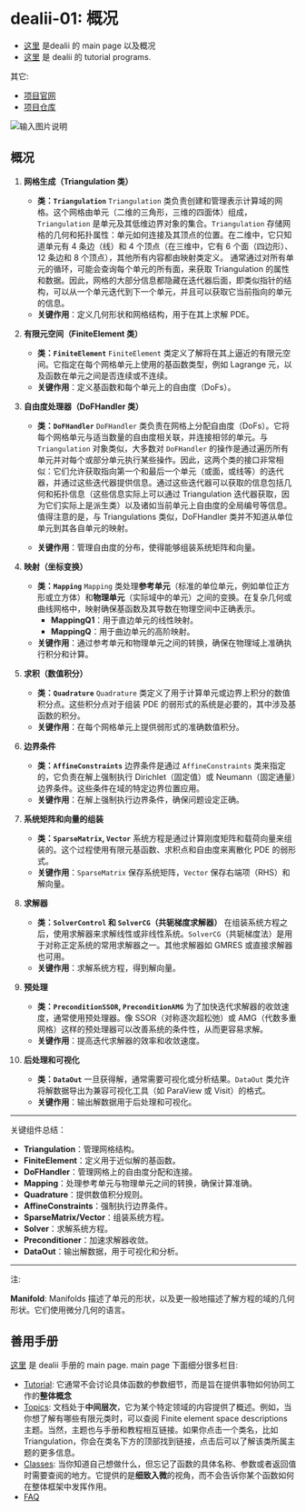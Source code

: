 # dealii-01: 概况

* [这里](https://dealii.org/current/doxygen/deal.II/) 是dealii 的 main page 以及概况
* [这里](https://dealii.org/current/doxygen/deal.II/Tutorial.html) 是 dealii 的 tutorial programs.

其它:

* [项目官网](https://www.dealii.org/)
* [项目仓库](https://github.com/dealii/dealii)



![输入图片说明](https://dealii.org/current/doxygen/deal.II/dot_inline_dotgraph_11.png)

## 概况

1. **网格生成（Triangulation 类）**

	-   **类：`Triangulation`** `Triangulation` 类负责创建和管理表示计算域的网格。这个网格由单元（二维的三角形，三维的四面体）组成，`Triangulation` 是单元及其低维边界对象的集合。`Triangulation` 存储网格的几何和拓扑属性：单元如何连接及其顶点的位置。在二维中，它只知道单元有 4 条边（线）和 4 个顶点（在三维中，它有 6 个面（四边形）、12 条边和 8 个顶点），其他所有内容都由映射类定义。
	通常通过对所有单元的循环，可能会查询每个单元的所有面，来获取 Triangulation 的属性和数据。因此，网格的大部分信息都隐藏在迭代器后面，即类似指针的结构，可以从一个单元迭代到下一个单元，并且可以获取它当前指向的单元的信息。
	-   **关键作用**：定义几何形状和网格结构，用于在其上求解 PDE。

2. **有限元空间（FiniteElement 类）**

	-   **类：`FiniteElement`** `FiniteElement` 类定义了解将在其上逼近的有限元空间。它指定在每个网格单元上使用的基函数类型，例如 Lagrange 元，以及函数在单元之间是否连续或不连续。
	-   **关键作用**：定义基函数和每个单元上的自由度（DoFs）。

3. **自由度处理器（DoFHandler 类）**

	-   **类：`DoFHandler`** `DoFHandler` 类负责在网格上分配自由度（DoFs）。它将每个网格单元与适当数量的自由度相关联，并连接相邻的单元。与 `Triangulation` 对象类似，大多数对 `DoFHandler` 的操作是通过遍历所有单元并对每个或部分单元执行某些操作。因此，这两个类的接口非常相似：它们允许获取指向第一个和最后一个单元（或面，或线等）的迭代器，并通过这些迭代器提供信息。通过这些迭代器可以获取的信息包括几何和拓扑信息（这些信息实际上可以通过 Triangulation 迭代器获取，因为它们实际上是派生类）以及诸如当前单元上自由度的全局编号等信息。值得注意的是，与 Triangulations 类似，DoFHandler 类并不知道从单位单元到其各自单元的映射。

	-   **关键作用**：管理自由度的分布，使得能够组装系统矩阵和向量。

4. **映射（坐标变换）**

	-   **类：`Mapping`** `Mapping` 类处理**参考单元**（标准的单位单元，例如单位正方形或立方体）和**物理单元**（实际域中的单元）之间的变换。在复杂几何或曲线网格中，映射确保基函数及其导数在物理空间中正确表示。
	    -   **MappingQ1**：用于直边单元的线性映射。
	    -   **MappingQ**：用于曲边单元的高阶映射。
	-   **关键作用**：通过参考单元和物理单元之间的转换，确保在物理域上准确执行积分和计算。

5. **求积（数值积分）**

	-   **类：`Quadrature`** `Quadrature` 类定义了用于计算单元或边界上积分的数值积分点。这些积分点对于组装 PDE 的弱形式的系统是必要的，其中涉及基函数的积分。
	-   **关键作用**：在每个网格单元上提供弱形式的准确数值积分。

6. **边界条件**

	-   **类：`AffineConstraints`** 边界条件是通过 `AffineConstraints` 类来指定的，它负责在解上强制执行 Dirichlet（固定值）或 Neumann（固定通量）边界条件。这些条件在域的特定边界位置应用。
	-   **关键作用**：在解上强制执行边界条件，确保问题设定正确。

7. **系统矩阵和向量的组装**

	-   **类：`SparseMatrix`, `Vector`** 系统方程是通过计算刚度矩阵和载荷向量来组装的。这个过程使用有限元基函数、求积点和自由度来离散化 PDE 的弱形式。
	-   **关键作用**：`SparseMatrix` 保存系统矩阵，`Vector` 保存右端项（RHS）和解向量。

8. **求解器**

	-   **类：`SolverControl` 和 `SolverCG`（共轭梯度求解器）** 在组装系统方程之后，使用求解器来求解线性或非线性系统。`SolverCG`（共轭梯度法）是用于对称正定系统的常用求解器之一。其他求解器如 GMRES 或直接求解器也可用。
	-   **关键作用**：求解系统方程，得到解向量。

9. **预处理**

	-   **类：`PreconditionSSOR`, `PreconditionAMG`** 为了加快迭代求解器的收敛速度，通常使用预处理器。像 SSOR（对称逐次超松弛）或 AMG（代数多重网格）这样的预处理器可以改善系统的条件性，从而更容易求解。
	-   **关键作用**：提高迭代求解器的效率和收敛速度。

10. **后处理和可视化**

	-   **类：`DataOut`** 一旦获得解，通常需要可视化或分析结果。`DataOut` 类允许将解数据导出为兼容可视化工具（如 ParaView 或 Visit）的格式。
	-   **关键作用**：输出解数据用于后处理和可视化。

___

关键组件总结：

-   **Triangulation**：管理网格结构。
-   **FiniteElement**：定义用于近似解的基函数。
-   **DoFHandler**：管理网格上的自由度分配和连接。
-   **Mapping**：处理参考单元与物理单元之间的转换，确保计算准确。
-   **Quadrature**：提供数值积分规则。
-   **AffineConstraints**：强制执行边界条件。
-   **SparseMatrix/Vector**：组装系统方程。
-   **Solver**：求解系统方程。
-   **Preconditioner**：加速求解器收敛。
-   **DataOut**：输出解数据，用于可视化和分析。




___
注: 

**Manifold**: Manifolds 描述了单元的形状，以及更一般地描述了解方程的域的几何形状。它们使用微分几何的语言。

## 善用手册

[这里](https://www.dealii.org/current/doxygen/deal.II/index.html) 是 dealii 手册的 main page.
main page 下面细分很多栏目:
* [Tutorial](https://www.dealii.org/current/doxygen/deal.II/Tutorial.html): 它通常不会讨论具体函数的参数细节，而是旨在提供事物如何协同工作的**整体概念**
* [Topics](https://www.dealii.org/current/doxygen/deal.II/topics.html): 文档处于**中间层次**，它为某个特定领域的内容提供了概述。例如，当你想了解有哪些有限元类时，可以查阅 Finite element space descriptions 主题。当然，主题也与手册和教程相互链接。如果你点击一个类名，比如 Triangulation，你会在类名下方的顶部找到链接，点击后可以了解该类所属主题的更多信息。
* [Classes](https://www.dealii.org/current/doxygen/deal.II/annotated.html): 当你知道自己想做什么，但忘记了函数的具体名称、参数或者返回值时需要查阅的地方。它提供的是**细致入微**的视角，而不会告诉你某个函数如何在整体框架中发挥作用。
* [FAQ](https://github.com/dealii/dealii/wiki/Frequently-Asked-Questions)










<!--stackedit_data:
eyJoaXN0b3J5IjpbLTc2OTIzMTAxOCw4ODg3MDA1MDIsLTE4Mz
k1ODMwNTMsMTg1MDExNjMwMywtMTg2MzU4NDgyMSwyNTA5NzY4
MDQsNjUyNDAzNTM4LDE4MDU2ODczNjgsNTk5NzgxNDQ4LDEyMz
QxMzQzMDksLTI5MDM1MjY3OCwtNDcxNDQxNzQxLC0xNTIwODIz
NTAsLTQ2NTc0NzQyMywtMTgxOTA2NjUxNiwxMTY0MTA4NDEwXX
0=
-->